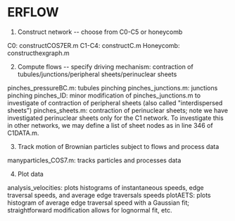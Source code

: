 # ERFLOW

1. Construct network -- choose from C0-C5 or honeycomb

C0: constructCOS7ER.m
C1-C4: constructC.m
Honeycomb: constructhexgraph.m 


2. Compute flows -- specify driving mechanism: contraction of tubules/junctions/peripheral sheets/perinuclear sheets

pinches_pressureBC.m: tubules pinching
pinches_junctions.m: junctions pinching
pinches_ID: minor modification of pinches_junctions.m to investigate of contraction of peripheral sheets (also called "interdispersed sheets")
pinches_sheets.m: contraction of perinuclear sheets; note we have investigated perinuclear sheets only for the C1 network. To investigate this in other networks, we may define a list of sheet nodes as in line 346 of C1DATA.m. 


3. Track motion of Brownian particles subject to flows and process data

manyparticles_COS7.m: tracks particles and processes data


4. Plot data

analysis_velocities: plots histograms of instantaneous speeds, edge traversal speeds, and average edge traversals speeds
plotAETS: plots histogram of average edge traversal speed with a Gaussian fit; straightforward modification allows for lognormal fit, etc. 
